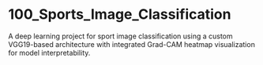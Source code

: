 # 100_Sports_Image_Classification
A deep learning project for sport image classification using a custom VGG19-based architecture with integrated Grad-CAM heatmap visualization for model interpretability.
